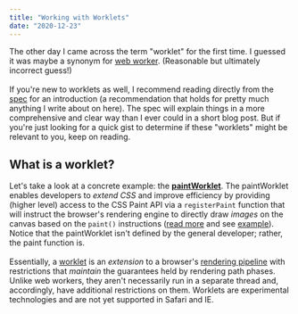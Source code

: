 ```yaml
---
title: "Working with Worklets"
date: "2020-12-23"
---
```


The other day I came across the term "worklet" for the first time. I guessed it was maybe a synonym for [web worker](https://developer.mozilla.org/en-US/docs/Web/API/Web_Workers_API). (Reasonable but ultimately incorrect guess!)
<br><br>
If you're new to worklets as well, I recommend reading directly from the [spec](https://html.spec.whatwg.org/multipage/worklets.html) for an introduction (a recommendation that holds for pretty much anything I write about on here). The spec will explain things in a more comprehensive and clear way than I ever could in a short blog post. But if you're just looking for a quick gist to determine if these "worklets" might be relevant to you, keep on reading.

## What is a worklet?
Let's take a look at a concrete example: the **[paintWorklet](https://drafts.css-houdini.org/css-paint-api/#paint-worklet)**. The paintWorklet enables developers to _extend CSS_ and improve efficiency by providing (higher level) access to the CSS Paint API via a `registerPaint` function that will instruct the browser's rendering engine to directly draw _images_ on the canvas based on the `paint()` instructions ([read more](https://github.com/w3c/css-houdini-drafts/blob/master/css-paint-api/EXPLAINER.md) and see [example](https://github.com/w3c/css-houdini-drafts/blob/master/css-paint-api/circle/index.html)). Notice that the paintWorklet isn't defined by the general developer; rather, the paint function is.
<br><br>
Essentially, a [worklet](https://developer.mozilla.org/en-US/docs/Web/API/Worklet) is an _extension_ to a browser's [rendering pipeline](https://docs.google.com/document/d/1wYNK2q_8vQuhVSWyUHZMVPGELzI0CYJ07gTPWP1V1us/edit#heading=h.6cdy1o585rsa) with restrictions that _maintain_ the guarantees held by rendering path phases. Unlike web workers, they aren't necessarily run in a separate thread and, accordingly, have additional restrictions on them. Worklets are experimental technologies and are not yet supported in Safari and IE.
